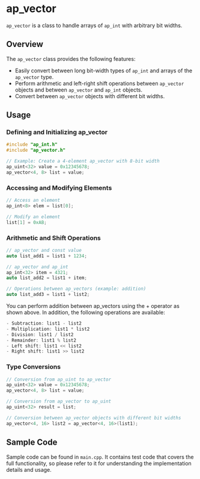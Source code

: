 # ap_vector

`ap_vector` is a class to handle arrays of `ap_int` with arbitrary bit widths.

## Overview

The `ap_vector` class provides the following features:

- Easily convert between long bit-width types of `ap_int` and arrays of the `ap_vector` type.
- Perform arithmetic and left-right shift operations between `ap_vector` objects and between `ap_vector` and `ap_int` objects.
- Convert between `ap_vector` objects with different bit widths.

## Usage

### Defining and Initializing ap_vector

```c++
#include "ap_int.h"
#include "ap_vector.h"

// Example: Create a 4-element ap_vector with 8-bit width
ap_uint<32> value = 0x12345678;
ap_vector<4, 8> list = value;
```

### Accessing and Modifying Elements

```c++
// Access an element
ap_int<8> elem = list[0];

// Modify an element
list[1] = 0xAB;
```

### Arithmetic and Shift Operations

```c++
// ap_vector and const value
auto list_add1 = list1 + 1234;

// ap_vector and ap_int
ap_int<32> item = 4321;
auto list_add2 = list1 + item;

// Operations between ap_vectors (example: addition)
auto list_add3 = list1 + list2;
```


You can perform addition between ap_vectors using the + operator as shown above.
In addition, the following operations are available:
```c++
- Subtraction: list1 - list2
- Multiplication: list1 * list2
- Division: list1 / list2
- Remainder: list1 % list2
- Left shift: list1 << list2
- Right shift: list1 >> list2
```

### Type Conversions

```c++
// Conversion from ap_uint to ap_vector
ap_uint<32> value = 0x12345678;
ap_vector<4, 8> list = value;

// Conversion from ap_vector to ap_uint
ap_uint<32> result = list;

// Conversion between ap_vector objects with different bit widths
ap_vector<4, 16> list2 = ap_vector<4, 16>(list1);
```

## Sample Code

Sample code can be found in `main.cpp`. It contains test code that covers the full functionality, so please refer to it for understanding the implementation details and usage.
